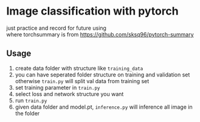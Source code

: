 # Image classification with pytorch
just practice and record for future using  
where torchsummary is from https://github.com/sksq96/pytorch-summary


## Usage  
1. create data folder with structure like ```training_data```  
2. you can have seperated folder structure on training and validation set otherwise ``train.py`` will split val data from training set  
3. set training parameter in ```train.py```   
4. select loss and network structure you want  
5. run ```train.py```   
6. given data folder and model.pt, `inference.py` will inference all image in the folder
